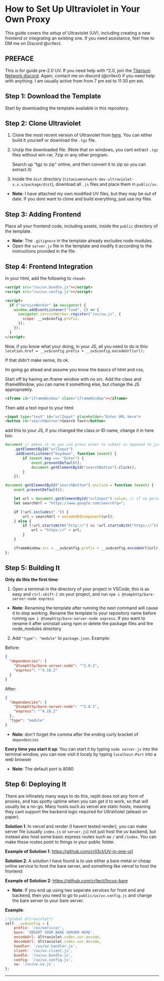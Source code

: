 # How to Set Up Ultraviolet in Your Own Proxy

This guide covers the setup of Ultraviolet (UV), including creating a new frontend or integrating an existing one. If you need assistance, feel free to DM me on Discord @crllect.

## PREFACE

This is for guide pre-2.0 UV. If you need help with ^2.0, join the [Titanium Network discord](https://discord.gg/unblock). Again, contact me on discord (@crllect) if you need help with anything. I am usually active from from 7 pm est to 11:30 pm est.

## Step 1: Download the Template

Start by downloading the template available in this repository.

## Step 2: Clone Ultraviolet

1. Clone the most recent version of Ultraviolet from [here](https://github.com/titaniumnetwork-dev/Ultraviolet/releases). You can either build it yourself or download the `.tgz` file.
2. Unzip the downloaded file. (Note that on windows, you cant extract `.tgz` files without win-rar, 7zip or any other program.
   
   Search up "tgz to zip" online, and then convert it to zip so you can extract it)
3. Inside the `dist` directory (`titaniumnetwork-dev-ultraviolet-x.x.x/package/dist`), download all `.js` files and place them in `public/uv`.

- **Note**: I have attached my own modified UV files, but they may be out of date. If you dont want to clone and build everything, just use my files

## Step 3: Adding Frontend

Place all your frontend code, including assets, inside the `public` directory of the template.

- **Note**: The `.gitignore` in the template already excludes node modules.
- Open the `server.js` file in the template and modify it according to the instructions provided in the file.

## Step 4: Frontend Integration

In your html, add the following to `<head>`
```html
<script src="/uv/uv.bundle.js"></script>
<script src="/uv/uv.config.js"></script>

<script>
  if ("serviceWorker" in navigator) {
    window.addEventListener("load", () => {
      navigator.serviceWorker.register("/uv/sw.js", {
        scope: __uv$config.prefix,
      });
    });
  }
</script>
```

Now, if you know what your doing, in your JS, all you need to do is this:
`location.href = __uv$config.prefix + __uv$config.encodeUrl(url);`

If that didn't make sense, its ok.

Im going go ahead and assume you know the basics of html and css,

Start off by having an iframe window with no src. Add the class and iframeWindow, you can name it something else, but change the JS appropriately.
```html
<iframe id="iframeWindow" class="iframeWindow"></iframe>
```

Then add a text input to your html:
```html
<input type="text" id="urlInput" placeholder="Enter URL here">
<button id="searchButton">Search Text</button>
```

add this to your JS, if you changed the class or ID name, change it in here too:
```js
document // makes it so you can press enter to submit as opposed to just being able to press a button
    .getElementById("urlInput")
    .addEventListener("keydown", function (event) {
        if (event.key === "Enter") {
            event.preventDefault();
            document.getElementById("searchButton").click();
        }
    });

document.getElementById("searchButton").onclick = function (event) {
    event.preventDefault();

    let url = document.getElementById("urlInput").value; // if no periods are detected in the input, search google instead
    let searchUrl = "https://www.google.com/search?q=";

    if (!url.includes(".")) {
        url = searchUrl + encodeURIComponent(url);
    } else {
        if (!url.startsWith("http://") && !url.startsWith("https://")) { // if no http or https is detected, add https automatically
            url = "https://" + url;
        }
    }

    iframeWindow.src = __uv$config.prefix + __uv$config.encodeUrl(url);
};
```

## Step 5: Building It

**Only do this the first time**:
1. Open a terminal in the directory of your project in VSCode, this is as easy and `ctrl-shift-C` on your project, and run `npm i @tomphttp/bare-server-node express`

- **Note**: Renaming the template after running the next command will cause it to stop working. Rename the template to your repository name before runnng `npm i @tomphttp/bare-server-node express`. If you want to rename it after uninstall using npm or delete the package files and the node_modules directory


2. Add `"type": "module"` to `package.json`. Example:

Before:
```json
{
  "dependencies": {
    "@tomphttp/bare-server-node": "^2.0.1",
    "express": "^4.18.2"
  }
}
```

After:
```json
{
  "dependencies": {
    "@tomphttp/bare-server-node": "^2.0.1",
    "express": "^4.18.2"
  },
  "type": "module"
}
```
- **Note**: don't forget the comma after the ending curly bracket of `dependencies`

**Every time you start it up**:
You can start it by typing `node server.js` into the terminal window, you can now visit it localy by typing `localhost:Port` into a web browser

- **Note**: The default port is 8080 

## Step 6: Deploying It

There are infinately many ways to do this, replit does not any form of proxies, and has spotty uptime when you can get it to work, so that will usually be a no-go. Many hosts such as vercel are static hosts, meaning they cant support the backend logic required for UltraViolet (atleast on paper).


**Solution 1**: In vercel and render (I havent tested render), you can make server file (usually `index.js` or `server.js`) not just host the uv backend, but instead also host some basic express routes such as `/` and `/index`. You can make those routes point to things in your public folder.

**Example of Solution 1**: https://github.com/crll3ct/UV-in-one-url


**Solution  2**: A solution I have found is to use either a bare metal or cheap online service to host the bare server, and something like vercel to host the frontend

**Example of Solution 2**: https://github.com/crllect/focus-bare

 - **Note**: If you end up using two seperate services for front end and backend, then you need to go to `public/uv/uv.config.js` and change the bare server to your bare server.

**Example**:
```js
/*global Ultraviolet*/
self.__uv$config = {
    prefix: '/uv/service/',
    bare: 'INSERT YOUR BARE SERVER HERE',
    encodeUrl: Ultraviolet.codec.xor.encode,
    decodeUrl: Ultraviolet.codec.xor.decode,
    handler: '/uv/uv.handler.js',
    client: '/uv/uv.client.js',
    bundle: '/uv/uv.bundle.js',
    config: '/uv/uv.config.js',
    sw: '/uv/uv.sw.js',
};
```
---

